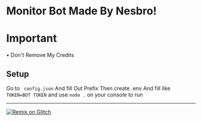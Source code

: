 # Monitor Bot Made By Nesbro!

# Important
• Don't Remove My Credits

## Setup
Go to ` config.json` And fill Out Prefix
Then create .env And fill like `TOKEN=BOT TOKEN` and use `node .` on your console to run

-----------------------------
[![Remix on Glitch](https://cdn.glitch.com/2703baf2-b643-4da7-ab91-7ee2a2d00b5b%2Fremix-button.svg)](https://glitch.com/edit/#!/import/git?url=https://github.com/NESBEERAS/MONITOR-BOT-CREATED-BY-NESBRO-GAMING.git)

